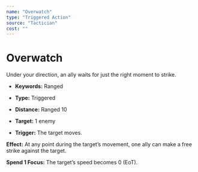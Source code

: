 ```yaml
---
name: "Overwatch"
type: "Triggered Action"
source: "Tactician"
cost: ""
---
```


# Overwatch

Under your direction, an ally waits for just the right moment to strike.


- **Keywords:** Ranged

- **Type:** Triggered

- **Distance:** Ranged 10

- **Target:** 1 enemy

- **Trigger:** The target moves.

**Effect:** At any point during the target’s movement, one ally can make a free strike against the target.

**Spend 1 Focus:** The target’s speed becomes 0 (EoT).
